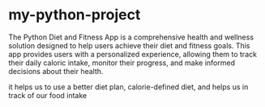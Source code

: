 # my-python-project
The Python Diet and Fitness App is a comprehensive health and wellness solution designed to help users achieve their diet and fitness goals. This app provides users with a personalized experience, allowing them to track their daily caloric intake, monitor their progress, and make informed decisions about their health.





it helps us to use a better diet plan, calorie-defined diet, and helps us in track of our food intake
